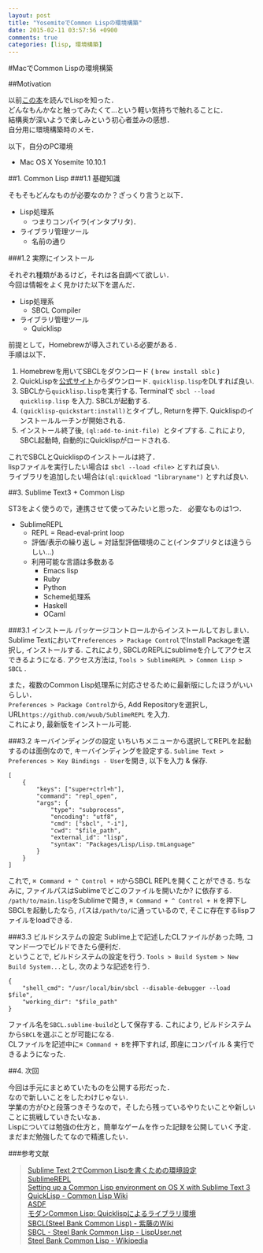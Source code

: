 ```yaml
---
layout: post
title: "YosemiteでCommon Lispの環境構築"
date: 2015-02-11 03:57:56 +0900
comments: true
categories: [lisp, 環境構築]
---
```


#MacでCommon Lispの環境構築

##Motivation

以前[この本](http://www.amazon.co.jp/コーディングを支える技術-%7E成り立ちから学ぶプログラミング作法-WEB-PRESS-plus/dp/477415654X/ref=sr_1_1?ie=UTF8&qid=1423594846&sr=8-1&keywords=コーディングを支える技術)を読んでLispを知った．  
どんなもんかなと触ってみたくて...という軽い気持ちで触れることに．  
結構奥が深いようで楽しみという初心者並みの感想．  
自分用に環境構築時のメモ．  

<!-- more -->

以下，自分のPC環境

* Mac OS X Yosemite 10.10.1

##1. Common Lisp
###1.1 基礎知識

そもそもどんなものが必要なのか？ざっくり言うと以下．

* Lisp処理系
	* つまりコンパイラ(インタプリタ)．
* ライブラリ管理ツール
	* 名前の通り

###1.2 実際にインストール

それぞれ種類があるけど，それは各自調べて欲しい．  
今回は情報をよく見かけた以下を選んだ．  

* Lisp処理系
	* SBCL Compiler
* ライブラリ管理ツール
	* Quicklisp

前提として，Homebrewが導入されている必要がある．  
手順は以下．  

1. Homebrewを用いてSBCLをダウンロード ( `brew install sblc` )
2. QuickLispを[公式サイト](http://www.quicklisp.org/beta/#installation)からダウンロード. `quicklisp.lisp`をDLすれば良い.
3. SBCLから`quicklisp.lisp`を実行する. Terminalで `sbcl --load quicklisp.lisp` を入力. SBCLが起動する.
4. `(quicklisp-quickstart:install)`とタイプし, Returnを押下. Quicklispのインストールルーチンが開始される.
5. インストール終了後, `(ql:add-to-init-file) `とタイプする. これにより, SBCL起動時, 自動的にQuicklispがロードされる.

これでSBCLとQuicklispのインストールは終了．  
lispファイルを実行したい場合は `sbcl --load <file>` とすれば良い.   
ライブラリを追加したい場合は`(ql:quickload "libraryname")` とすれば良い.  

##3. Sublime Text3 + Common Lisp

ST3をよく使うので，連携させて使ってみたいと思った．
必要なものは1つ．

* SublimeREPL
	* REPL = Read-eval-print loop
	* 評価/表示の繰り返し = 対話型評価環境のこと(インタプリタとは違うらしい...)
	* 利用可能な言語は多数ある
		* Emacs lisp
		* Ruby
		* Python
		* Scheme処理系
		* Haskell
		* OCaml

###3.1 インストール
パッケージコントロールからインストールしておしまい．  
Sublime Textにおいて`Preferences > Package Control`でInstall Packageを選択し, インストールする. 
これにより, SBCLのREPLにsublimeを介してアクセスできるようになる. アクセス方法は, `Tools > SublimeREPL > Common Lisp > SBCL` .  

また，複数のCommon Lisp処理系に対応させるために最新版にしたほうがいいらしい．  
 `Preferences > Package Control`から, Add Repositoryを選択し, URL`https://github.com/wuub/SublimeREPL` を入力.   
これにより, 最新版をインストール可能.

###3.2 キーバインディングの設定
いちいちメニューから選択してREPLを起動するのは面倒なので, キーバインディングを設定する. `Sublime Text > Preferences > Key Bindings - User`を開き, 以下を入力 & 保存.
```
[
    {
        "keys": ["super+ctrl+h"],
        "command": "repl_open",
        "args": {
            "type": "subprocess",
            "encoding": "utf8",
            "cmd": ["sbcl", "-i"],
            "cwd": "$file_path",
            "external_id": "lisp",
            "syntax": "Packages/Lisp/Lisp.tmLanguage"
        }
    }
]
```
これで, `⌘ Command + ^ Control + H`からSBCL REPLを開くことができる. ちなみに, ファイルパスはSublimeでどこのファイルを開いたか? に依存する. `/path/to/main.lisp`をSublimeで開き, `⌘ Command + ^ Control + H` を押下しSBCLを起動したなら, パスは`/path/to/`に通っているので, そこに存在するlispファイルをloadできる.

###3.3 ビルドシステムの設定
Sublime上で記述したCLファイルがあった時, コマンド一つでビルドできたら便利だ.   
ということで, ビルドシステムの設定を行う. `Tools > Build System > New Build System...`とし, 次のような記述を行う.
```
{
    "shell_cmd": "/usr/local/bin/sbcl --disable-debugger --load $file",
    "working_dir": "$file_path"
}
```
ファイル名を`SBCL.sublime-build`として保存する. これにより, ビルドシステムから`SBCL`を選ぶことが可能になる.   
CLファイルを記述中に`⌘ Command + B`を押下すれば, 即座にコンパイル & 実行できるようになった.

##4. 次回

今回は手元にまとめていたものを公開する形だった．  
なので新しいことをしたわけじゃない．  
学業の方がひと段落つきそうなので，そしたら残っているやりたいことや新しいことに挑戦していきたいなぁ．  
Lispについては勉強の仕方と，簡単なゲームを作った記録を公開していく予定．  
まだまだ勉強したてなので精進したい．

###参考文献
>[Sublime Text 2でCommon Lispを書くための環境設定](http://blog.8arrow.org/entry/2013/12/19/183508)  
>[SublimeREPL](https://github.com/wuub/SublimeREPL)  
>[Setting up a Common Lisp environment on OS X with Sublime Text 3](http://marktrapp.com/blog/2014/01/20/lisp-with-os-x-sublime-text/)  
>[QuickLisp - Common Lisp Wiki](http://ja.common-lisp.wikia.com/wiki/QuickLisp)   
>[ASDF](http://cl.cddddr.org/index.cgi?ASDF)   
>[モダンCommon Lisp: Quicklispによるライブラリ環境](http://dev.ariel-networks.com/wp/archives/365)  
>[SBCL(Steel Bank Common Lisp) - 紫藤のWiki](https://sites.google.com/site/shidoinfo/Home/programing-lang/関数型プログラミング言語/lisp/common-lisp/common-lisp-処理系/sbclsteel-bank-common-lisp)   
>[SBCL - Steel Bank Common Lisp - LispUser.net](http://lispuser.net/commonlisp/sbcl.html)   
>[Steel Bank Common Lisp - Wikipedia](http://en.wikipedia.org/wiki/Steel_Bank_Common_Lisp)